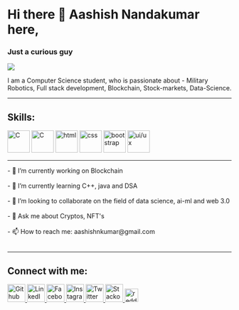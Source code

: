 <h1> Hi there 👋 Aashish Nandakumar here,</h1>
<h3>Just a curious guy</h3>

<img src="https://th.bing.com/th/id/R.e29bb7442cd87ba87598094cb0a62f16?rik=tmKXFbDVvWULWg&riu=http%3a%2f%2fwww.crea-ko.com%2fwp-content%2fuploads%2f2016%2f06%2fillustration-male-engineer-Feature_1290x688_MS1.jpg&ehk=g8zBoAcHYR6WXhYY5Fmx6DwVEC9Dz5M9VMB%2bolRlfdE%3d&risl=&pid=ImgRaw&r=0" >

I am a Computer Science student, who is passionate about - Military Robotics, Full stack development, Blockchain, Stock-markets, Data-Science. 
<hr>
<h2>Skills:</h2>   
<img src='https://cdn-icons-png.flaticon.com/512/3097/3097008.png' alt='C'height='50'>
<img src='https://cdn-icons-png.flaticon.com/512/6132/6132222.png' alt='C'height='50'>
<img src='https://cdn-icons-png.flaticon.com/512/888/888859.png' alt='html'height='50'>
<img src='https://cdn-icons-png.flaticon.com/512/888/888847.png' alt='css'height='50'>
<img src='https://cdn-icons-png.flaticon.com/512/5968/5968672.png' alt='bootstrap'height='50'>
<img src='https://cdn-icons-png.flaticon.com/512/1991/1991307.png' alt='ui/ux'height='50'>
    
<hr>
- 🔭 I’m currently working on Blockchain<br><br> 
- 🌱 I’m currently learning C++, java and DSA<br><br> 
- 👯 I’m looking to collaborate on the field of data science, ai-ml and web 3.0<br><br> 
- 💬 Ask me about Cryptos, NFT's<br><br> 
- 📫 How to reach me: aashishnkumar@gmail.com<br><br> 

<hr>

 <h2>Connect with me: </h2>
<a href="https://github.com/AashishNandakumar">
<img src="https://cdn-icons-png.flaticon.com/512/733/733553.png" alt="Github" height='40' >
</a>
<a href="https://www.linkedin.com/in/aashish-nandakumar-932972228/">
<img src="https://cdn-icons-png.flaticon.com/512/3536/3536505.png" alt="LinkedIn" height='40' >
</a>
<a href="https://www.facebook.com/AashishNandakumar">
<img src="https://cdn-icons-png.flaticon.com/512/174/174848.png" alt="Facebook" height='40' >
</a>
<a href="https://www.instagram.com/noire7871/">
<img src="https://cdn-icons-png.flaticon.com/512/1409/1409946.png" alt="Instagram" height='40' >
</a>
<a href="https://twitter.com/@AashishNandak">
<img src="https://www.1min30.com/logo/wp-content/uploads/2017/05/Twitter-logo.png" alt="Twitter" height='40' >
</a>
<a href="https://stackoverflow.com/users/17985527">
<img src="https://th.bing.com/th/id/OIP.mVLuON_t2heTuQRdUzLysAHaEh?pid=ImgDet&rs=1" alt="Stackoverflow" height='40' >
</a>
<a href="https://www.reddit.com/user/Glittering-Hunt-1328">
<img src="https://cdn-icons-png.flaticon.com/512/3536/3536761.png" alt="reddit" height='30' >
</a>
   

